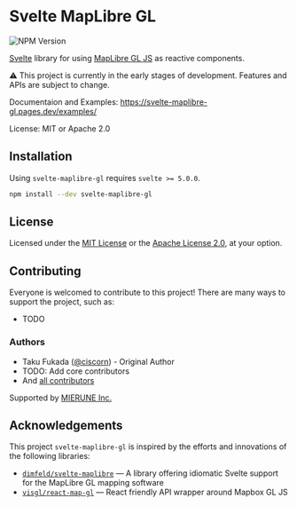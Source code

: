# Svelte MapLibre GL

![NPM Version](https://img.shields.io/npm/v/svelte-maplibre-gl)

[Svelte](https://svelte.dev/) library for using [MapLibre GL JS](https://maplibre.org/maplibre-gl-js/docs/) as reactive components.

⚠️ This project is currently in the early stages of development. Features and APIs are subject to change.

Documentaion and Examples: https://svelte-maplibre-gl.pages.dev/examples/

License: MIT or Apache 2.0

## Installation

Using `svelte-maplibre-gl` requires `svelte >= 5.0.0`.

```bash
npm install --dev svelte-maplibre-gl
```

## License

Licensed under the [MIT License](./LICENSE-MIT.txt) or the [Apache License 2.0](./LICENSE-APACHE.txt), at your option.

## Contributing

Everyone is welcomed to contribute to this project! There are many ways to support the project, such as:

- TODO

### Authors

- Taku Fukada ([@ciscorn](https://github.com/ciscorn/)) - Original Author
- TODO: Add core contributors
- And [all contributors](https://github.com/MIERUNE/svelte-maplibre-gl/graphs/contributors)

Supported by [MIERUNE Inc.](https://www.mierune.co.jp/)

## Acknowledgements

This project `svelte-maplibre-gl` is inspired by the efforts and innovations of the following libraries:

- [`dimfeld/svelte-maplibre`](https://github.com/dimfeld/svelte-maplibre) &mdash; A library offering idiomatic Svelte support for the MapLibre GL mapping software
- [`visgl/react-map-gl`](https://github.com/visgl/react-map-gl) &mdash; React friendly API wrapper around Mapbox GL JS
